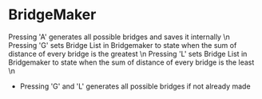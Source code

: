 # BridgeMaker
Pressing 'A' generates all possible bridges and saves it internally \n
Pressing 'G' sets Bridge List in Bridgemaker to state when the sum of distance of every bridge is the greatest \n
Pressing 'L' sets Bridge List in Bridgemaker to state when the sum of distance of every bridge is the least \n
* Pressing 'G' and 'L' generates all possible bridges if not already made
